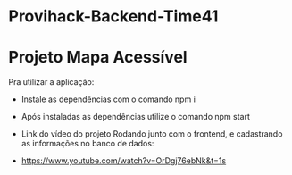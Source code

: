 # Provihack-Backend-Time41

# Projeto Mapa Acessível

  Pra utilizar a aplicação:

- Instale as dependências com o comando npm i

- Após instaladas as dependências utilize o comando npm start

- Link do vídeo do projeto Rodando junto com o frontend, e cadastrando as informações no banco de dados:
- https://www.youtube.com/watch?v=OrDgj76ebNk&t=1s
